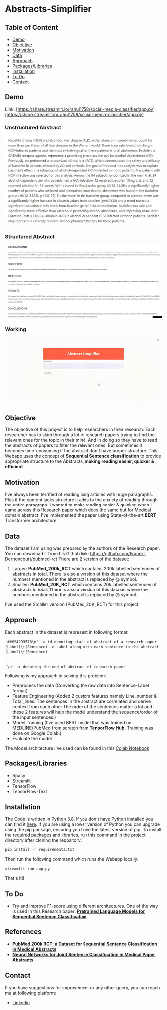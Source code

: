 # Abstracts-Simplifier

## Table of Content
  * [Demo](#demo)
  * [Objective](#objective)
  * [Motivation](#motivation)
  * [Data](#data)
  * [Approach](#approach)
  * [Packages/Libraries](#packageslibraries)
  * [Installation](#installation)
  * [To Do](#to-do)
  * [Contact](#contact)

## Demo
Link: [https://share.streamlit.io/rahul1758/social-media-classifier/app.py](https://share.streamlit.io/rahul1758/social-media-classifier/app.py)
### Unstructured Abstract
![](https://github.com/Rahul1758/Abstracts-Simplifier/blob/master/gifs%20%26%20imgs/unstructured_abstract.jpg)
### Structured Abstract
![](https://github.com/Rahul1758/Abstracts-Simplifier/blob/master/gifs%20%26%20imgs/structured_abstract.jpg)
### Working
![](https://github.com/Rahul1758/Abstracts-Simplifier/blob/master/gifs%20%26%20imgs/Abstract_simplifier.gif)


## Objective
The objective of this project is to help researchers in their research. Each researcher has to skim through a lot of research papers trying to find the relevant ones for the topic in their mind. And in doing so they have to read the abstracts of papers to filter the relevant ones. But sometimes it becomes time-consuming if the abstract don't have proper structure. This Webapp uses the concept of **Sequential Sentence classification** to provide appropriate structure to the Abstracts, **making reading easier, quicker & efficient**.

## Motivation
I've always been terrified of reading long articles with huge paragraphs. Plus if the content lacks structure it adds to the anxiety of reading through the entire paragraph. I wanted to make reading easier & quicker, when I came across this Research paper which does the same but for Medical domain abstract. I've implemented the paper using State-of-the-art **BERT** Transformer architecture. 

## Data 
The dataset I am using was prepared by the authors of the Research paper. You can download it from his Github link: https://github.com/Franck-Dernoncourt/pubmed-rct
There are 2 version of the dataset:
1. Larger: **PubMed_200k_RCT** which contains 200k labelled sentences of abstracts in total. There is also a version of this dataset where the numbers mentioned in the abstract is replaced by @ symbol.
2. Smaller: **PubMed_20K_RCT** which contains 20k labelled sentences of abstracts in total. There is also a version of this dataset where the numbers mentioned in the abstract is replaced by @ symbol.

I've used the Smaller version (PubMed_20K_RCT) for this project.

## Approach
Each abstract in the dataset is represent in following format:
```
'###24293578\n' -> id denoting start of abstract of a research paper
(Label)\t(Sentence) -> Label along with each sentence in the abstract
(Label)\t(Sentence)
.
.
'\n' -> denoting the end of abstract of research paper
```
Following is my approach in solving this problem:
  * Preprocess the data (Converting the raw data into Sentence-Label format)
  * Feature Engineering (Added 2 custom features namely Line_number & Total_lines. The sentences in the abstract are correlated and derive context from each other.The order of the sentences matter a lot and these 2 features will help the model understand the sequence/order of the input sentences.)
  * Model Training (I've used BERT model that was trained on MEDLINE/PubMed from scratch from [**TensorFlow Hub**](https://tfhub.dev/google/experts/bert/pubmed/2). Training was done on Google Colab.)
  * Evaluate the model

The Model architecture I've used can be found in this [Colab Notebook](https://github.com/Rahul1758/Abstracts-Simplifier/blob/master/Training%20Notebook/Abstracts_Simplifier.ipynb)

## Packages/Libraries
* Spacy
* Streamlit
* TensorFlow
* TensorFlow-Text

## Installation
The Code is written in Python 3.8. If you don't have Python installed you can find it [here](https://www.python.org/downloads/). If you are using a lower version of Python you can upgrade using the pip package, ensuring you have the latest version of pip. To install the required packages and libraries, run this command in the project directory after [cloning](https://www.howtogeek.com/451360/how-to-clone-a-github-repository/) the repository:
```bash
pip install -r requirements.txt
```
Then run the following command which runs the Webapp locally:
```
streamlit run app.py
```
That's it!!

## To Do
* Try and improve F1-score using different architectures. One of the way is used in this Research paper: [**Pretrained Language Models for Sequential Sentence Classification**](https://arxiv.org/pdf/1909.04054.pdf)

## References
* [**PubMed 200k RCT: a Dataset for Sequential Sentence Classification in Medical Abstracts**](https://arxiv.org/pdf/1710.06071.pdf)
* [**Neural Networks for Joint Sentence Classification in Medical Paper Abstracts**](https://arxiv.org/pdf/1612.05251.pdf)

## Contact
If you have suggestions for improvement or any other query, you can reach me at following platform:
  * [Linkedin](https://www.linkedin.com/in/rahul-menon-515702a7/)
